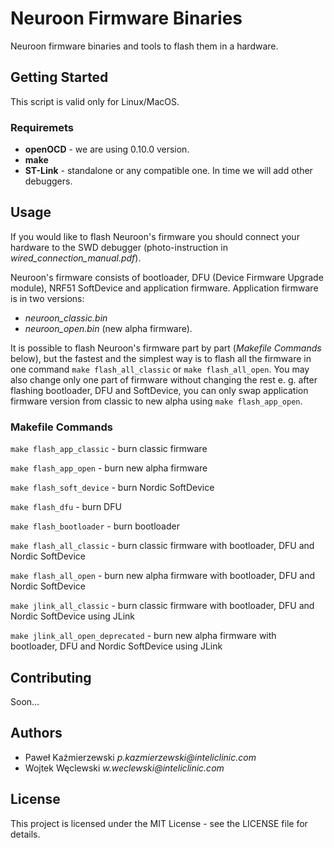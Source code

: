 # Neuroon Firmware Binaries #

Neuroon firmware binaries and tools to flash them in a hardware.

## Getting Started ##

This script is valid only for Linux/MacOS.

### Requiremets ###

- __openOCD__ - we are using 0.10.0 version.
- __make__
- __ST-Link__ - standalone or any compatible one. In time we will add other debuggers.

## Usage ##

If you would like to flash Neuroon's firmware you should connect your hardware to the SWD debugger (photo-instruction in _wired\_connection\_manual.pdf_).

Neuroon's firmware consists of bootloader, DFU (Device Firmware Upgrade module), NRF51 SoftDevice and application firmware. Application firmware
is in two versions:
- _neuroon\_classic.bin_
- _neuroon\_open.bin_ (new alpha firmware).

It is possible to flash Neuroon's firmware part by part (_Makefile Commands_ below), but the fastest and the simplest way is to flash all the firmware in one command ```make flash_all_classic``` or ```make flash_all_open```. You may also change only one part of firmware without changing the rest e. g. after flashing bootloader, DFU and SoftDevice, you can only swap application firmware version from classic to new alpha using ```make flash_app_open```.

### Makefile Commands ###

```make flash_app_classic``` - burn classic firmware

```make flash_app_open``` - burn new alpha firmware

```make flash_soft_device``` - burn Nordic SoftDevice

```make flash_dfu``` - burn DFU

```make flash_bootloader``` - burn bootloader

```make flash_all_classic``` - burn classic firmware with bootloader, DFU and Nordic SoftDevice

```make flash_all_open``` - burn new alpha firmware with bootloader, DFU and Nordic SoftDevice

```make jlink_all_classic``` - burn classic firmware with bootloader, DFU and Nordic SoftDevice using JLink

```make jlink_all_open_deprecated``` - burn new alpha firmware with bootloader, DFU and Nordic SoftDevice using JLink
## Contributing ##

Soon...

## Authors ##

- Paweł Kaźmierzewski _p.kazmierzewski@inteliclinic.com_
- Wojtek Węclewski    _w.weclewski@inteliclinic.com_

## License ##

This project is licensed under the MIT License - see the LICENSE file for details.
